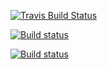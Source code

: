 [![Travis Build Status](https://travis-ci.org/kofon95/travis-test2.svg?branch=master)](https://travis-ci.org/kofon95/travis-test2)

[![Build status](https://ci.appveyor.com/api/projects/status/8fdssc2q14d91wv8?svg=true)](https://ci.appveyor.com/project/kofon95/travis-test)

[![Build status](https://ci.appveyor.com/api/projects/status/8fdssc2q14d91wv8)](https://ci.appveyor.com/project/kofon95/travis-test)
